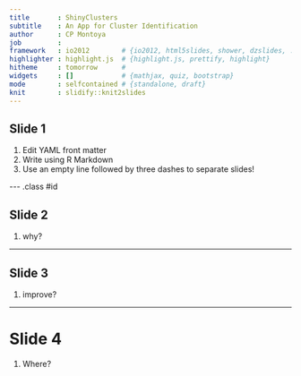 ```yaml
---
title       : ShinyClusters
subtitle    : An App for Cluster Identification
author      : CP Montoya
job         : 
framework   : io2012        # {io2012, html5slides, shower, dzslides, ...}
highlighter : highlight.js  # {highlight.js, prettify, highlight}
hitheme     : tomorrow      # 
widgets     : []            # {mathjax, quiz, bootstrap}
mode        : selfcontained # {standalone, draft}
knit        : slidify::knit2slides
---
```


## Slide 1

1. Edit YAML front matter
2. Write using R Markdown
3. Use an empty line followed by three dashes to separate slides!

--- .class #id 

## Slide 2

1. why?

---

## Slide 3

1. improve?

---

# Slide 4

1. Where?
